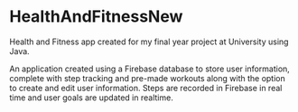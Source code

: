 # HealthAndFitnessNew
Health and Fitness app created for my final year project at University using Java.

An application created using a Firebase database to store user information, complete with step tracking and pre-made workouts along with the option to create and edit user information. Steps are recorded in Firebase in real time and user goals are updated in realtime.
